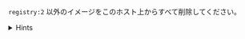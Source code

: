 `registry:2` 以外のイメージをこのホスト上からすべて削除してください。  


<details>
  <summary>Hints</summary>

`docker image prune -a` を実行することで、コンテナで未使用のイメージをすべて削除することができます。

</details>